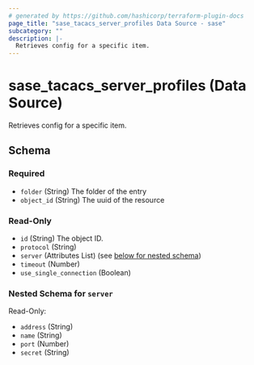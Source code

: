 ```yaml
---
# generated by https://github.com/hashicorp/terraform-plugin-docs
page_title: "sase_tacacs_server_profiles Data Source - sase"
subcategory: ""
description: |-
  Retrieves config for a specific item.
---
```


# sase_tacacs_server_profiles (Data Source)

Retrieves config for a specific item.



<!-- schema generated by tfplugindocs -->
## Schema

### Required

- `folder` (String) The folder of the entry
- `object_id` (String) The uuid of the resource

### Read-Only

- `id` (String) The object ID.
- `protocol` (String)
- `server` (Attributes List) (see [below for nested schema](#nestedatt--server))
- `timeout` (Number)
- `use_single_connection` (Boolean)

<a id="nestedatt--server"></a>
### Nested Schema for `server`

Read-Only:

- `address` (String)
- `name` (String)
- `port` (Number)
- `secret` (String)


